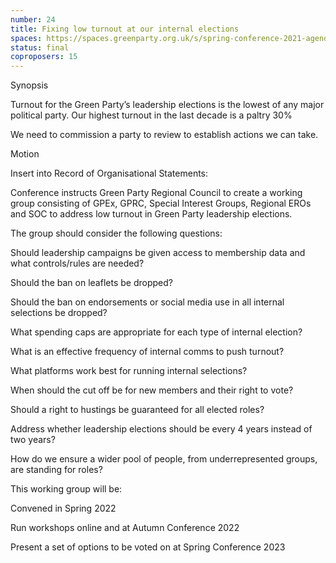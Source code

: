 ```yaml
---
number: 24
title: Fixing low turnout at our internal elections
spaces: https://spaces.greenparty.org.uk/s/spring-conference-2021-agenda-forum2/?contentId=77457
status: final
coproposers: 15
---
```

Synopsis


Turnout for the Green Party’s leadership elections is the lowest of any major political party. Our highest turnout in the last decade is a paltry 30%


We need to commission a party to review to establish actions we can take.


Motion


Insert into Record of Organisational Statements:


Conference instructs Green Party Regional Council to create a working group consisting of GPEx, GPRC, Special Interest Groups, Regional EROs and SOC to address low turnout in Green Party leadership elections.


The group should consider the following questions:


Should leadership campaigns be given access to membership data and what controls/rules are needed?


Should the ban on leaflets be dropped?


Should the ban on endorsements or social media use in all internal selections be dropped?


What spending caps are appropriate for each type of internal election?


What is an effective frequency of internal comms to push turnout?


What platforms work best for running internal selections?


When should the cut off be for new members and their right to vote?


Should a right to hustings be guaranteed for all elected roles?


Address whether leadership elections should be every 4 years instead of two years?


How do we ensure a wider pool of people, from underrepresented groups, are standing for roles?


This working group will be:


Convened in Spring 2022


Run workshops online and at Autumn Conference 2022


Present a set of options to be voted on at Spring Conference 2023
